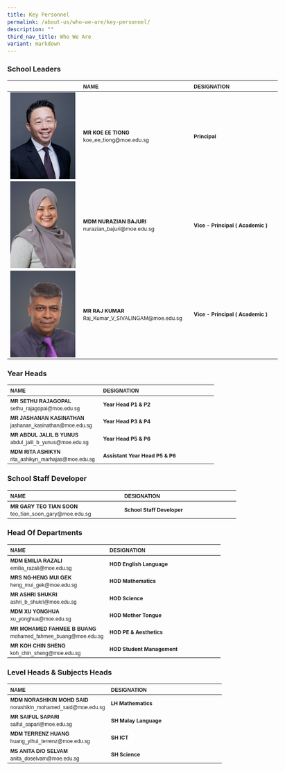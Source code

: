 ```yaml
---
title: Key Personnel
permalink: /about-us/who-we-are/key-personnel/
description: ""
third_nav_title: Who We Are
variant: markdown
---
```

### **School Leaders**
<table border="0" cellpadding="0" cellspacing="0" style="width:624px">
<thead>
		<tr>
			<th scope="col" style="text-align:left; width:249px"><span style="font-size:12px"><span style="font-family:Arial,Helvetica,sans-serif"></span></span></th>
			<th scope="col" style="text-align:left; width:249px"><span style="font-size:12px"><span style="font-family:Arial,Helvetica,sans-serif">NAME</span></span></th>
			<th scope="col" style="text-align:left; width:251px"><span style="font-size:12px"><span style="font-family:Arial,Helvetica,sans-serif">DESIGNATION</span></span></th>
		</tr>
	</thead>
<tbody>
		<tr>
			<td style="width:106px"><span style="font-size:12px"><span style="font-family:Arial,Helvetica,sans-serif"><img align="left" style="width:150px" src="/images/SY5_3313___Headshot.jpg"></span></span></td>
			<td style="width:106px"><span style="font-size:12px"><strong>MR KOE EE TIONG</strong><br>koe_ee_tiong@moe.edu.sg</span></td>
			<td style="width:106px"><span style="font-size:12px"><strong>Principal</strong> </span></td>
</tr><tr>
	<td style="width:106px"><span style="font-size:12px"><span style="font-family:Arial,Helvetica,sans-serif"><img align="left" style="width:150px" src="/images/About%20Us/Mdm_Azian.png"></span></span></td>
			<td style="width:106px"><span style="font-size:12px"><strong>MDM NURAZIAN BAJURI</strong><br>nurazian_bajuri@moe.edu.sg</span></td>
	<td style="width:106px"><span style="font-size:12px"><strong>Vice - Principal ( Academic )</strong> </span></td>
	</tr><tr>
	<td style="width:106px"><span style="font-size:12px"><span style="font-family:Arial,Helvetica,sans-serif"><img align="left" style="width:150px" src="/images/About%20Us/Mr_Raj.png"></span></span></td>
			<td style="width:106px"><span style="font-size:12px"><strong>MR RAJ KUMAR</strong><br>Raj_Kumar_V_SIVALINGAM@moe.edu.sg</span></td>
	<td style="width:106px"><span style="font-size:12px"><strong>Vice - Principal ( Academic )</strong> </span></td>
	</tr><tr>
	</tr><tr>
		</tr></tbody></table>
		
### 		**Year Heads**
<table border="0" cellpadding="0" cellspacing="0" style="width:624px">
<thead>
		<tr>
			<th scope="col" style="text-align:left; width:200px"><span style="font-size:12px"><span style="font-family:Arial,Helvetica,sans-serif">NAME</span></span></th>
			<th scope="col" style="text-align:left; width:249px"><span style="font-size:12px"><span style="font-family:Arial,Helvetica,sans-serif">DESIGNATION</span></span></th>
		</tr>
	</thead>
<tbody>
		<tr>
	<td style="width:106px"><span style="font-size:12px"><span style="font-family:Arial,Helvetica,sans-serif"><strong>MR SETHU RAJAGOPAL</strong><br>sethu_rajagopal@moe.edu.sg</span></span></td>
			<td style="width:106px"><span style="font-size:12px"><strong>Year Head P1 &amp; P2 </strong></span></td>
	</tr><tr>
	</tr><tr>
			</tr><tr><td style="width:106px"><span style="font-size:12px"><span style="font-family:Arial,Helvetica,sans-serif"><strong>MR JASHANAN KASINATHAN</strong><br>jashanan_kasinathan@moe.edu.sg</span></span></td>
			<td style="width:106px"><span style="font-size:12px"><strong>Year Head P3 &amp; P4</strong></span></td>
	</tr><tr>
		</tr><tr><td style="width:106px"><span style="font-size:12px"><span style="font-family:Arial,Helvetica,sans-serif"><strong>MR ABDUL JALIL B YUNUS</strong><br>abdul_jalil_b_yunus@moe.edu.sg</span></span></td>
			<td style="width:106px"><span style="font-size:12px"><strong>Year Head P5 &amp; P6</strong></span></td>
	</tr><tr>
	</tr><tr><td style="width:106px"><span style="font-size:12px"><span style="font-family:Arial,Helvetica,sans-serif"><strong>MDM RITA ASHIKYN</strong><br>rita_ashikyn_marhajas@moe.edu.sg</span></span></td>
			<td style="width:106px"><span style="font-size:12px"><strong>Assistant Year Head P5 &amp; P6</strong></span></td>
	</tr><tr>
		</tr></tbody></table>
		
### 		**School Staff Developer**
<table border="0" cellpadding="0" cellspacing="0" style="width:624px">
	<thead>
		<tr>
			<th scope="col" style="text-align:left; width:249px"><span style="font-size:12px"><span style="font-family:Arial,Helvetica,sans-serif">NAME</span></span></th>
			<th scope="col" style="text-align:left; width:251px"><span style="font-size:12px"><span style="font-family:Arial,Helvetica,sans-serif">DESIGNATION </span></span></th>
</tr>
	</thead>
	<tbody>
		<tr>
			<td style="width:249px"><span style="font-size:12px"><strong>MR GARY TEO TIAN SOON</strong><br>
			teo_tian_soon_gary@moe.edu.sg</span></td>
			<td style="width:251px"><span style="font-size:12px"><strong>School Staff Developer</strong></span></td>
			</tr><tr>
		</tr>
			</tbody>
</table>

### **Head Of Departments**
<table border="0" cellpadding="0" cellspacing="0" style="width:624px">
<thead>
		<tr>
			<th scope="col" style="text-align:left; width:200px"><span style="font-size:12px"><span style="font-family:Arial,Helvetica,sans-serif">NAME</span></span></th>
			<th scope="col" style="text-align:left; width:249px"><span style="font-size:12px"><span style="font-family:Arial,Helvetica,sans-serif">DESIGNATION</span></span></th>
		</tr>
	</thead>
<tbody>
		<tr>
	<td style="width:106px"><span style="font-size:12px"><span style="font-family:Arial,Helvetica,sans-serif"><strong>MDM EMILIA RAZALI</strong><br>emilia_razali@moe.edu.sg</span></span></td>
			<td style="width:106px"><span style="font-size:12px"><strong>HOD English Language</strong></span></td>
	</tr><tr>
	</tr><tr>
			</tr><tr><td style="width:106px"><span style="font-size:12px"><span style="font-family:Arial,Helvetica,sans-serif"><strong>MRS NG-HENG MUI GEK</strong><br>heng_mui_gek@moe.edu.sg</span></span></td>
			<td style="width:106px"><span style="font-size:12px"><strong>HOD Mathematics</strong></span></td>
	</tr><tr>
		</tr><tr><td style="width:106px"><span style="font-size:12px"><span style="font-family:Arial,Helvetica,sans-serif"><strong>MR ASHRI SHUKRI</strong><br>ashri_b_shukri@moe.edu.sg</span></span></td>
			<td style="width:106px"><span style="font-size:12px"><strong>HOD Science</strong></span></td>
	</tr><tr>
	</tr><tr>
		</tr><tr><td style="width:106px"><span style="font-size:12px"><span style="font-family:Arial,Helvetica,sans-serif"><strong>MDM XU YONGHUA</strong><br>xu_yonghua@moe.edu.sg</span></span></td>
			<td style="width:106px"><span style="font-size:12px"><strong>HOD Mother Tongue</strong></span></td>
	</tr><tr>
	</tr><tr><td style="width:106px"><span style="font-size:12px"><span style="font-family:Arial,Helvetica,sans-serif"><strong>MR MOHAMED FAHMEE B BUANG</strong><br>mohamed_fahmee_buang@moe.edu.sg</span></span></td>
			<td style="width:106px"><span style="font-size:12px"><strong>HOD PE &amp; Aesthetics</strong></span></td>
	</tr><tr>
	</tr>
	<tr>
		</tr><tr><td style="width:106px"><span style="font-size:12px"><span style="font-family:Arial,Helvetica,sans-serif"><strong>MR KOH CHIN SHENG</strong><br>koh_chin_sheng@moe.edu.sg</span></span></td>
			<td style="width:106px"><span style="font-size:12px"><strong>HOD Student Management</strong></span></td>
	</tr><tr>
	</tr><tr>
	</tr><tr>
	</tr>
		</tbody></table>
		
### **Level Heads &amp; Subjects Heads**
<table border="0" cellpadding="0" cellspacing="0" style="width:624px">
<thead>
		<tr>
			<th scope="col" style="text-align:left; width:200px"><span style="font-size:12px"><span style="font-family:Arial,Helvetica,sans-serif">NAME</span></span></th>
			<th scope="col" style="text-align:left; width:249px"><span style="font-size:12px"><span style="font-family:Arial,Helvetica,sans-serif">DESIGNATION</span></span></th>
		</tr>
	</thead>
<tbody>
		<tr>
	<td style="width:106px"><span style="font-size:12px"><span style="font-family:Arial,Helvetica,sans-serif"><strong>MDM NORASHIKIN MOHD SAID</strong><br>norashikin_mohamed_said@moe.edu.sg</span></span></td>
			<td style="width:106px"><span style="font-size:12px"><strong>LH Mathematics</strong></span></td>
	</tr><tr>
	</tr><tr>
			</tr><tr><td style="width:106px"><span style="font-size:12px"><span style="font-family:Arial,Helvetica,sans-serif"><strong>MR SAIFUL SAPARI</strong><br>saiful_sapari@moe.edu.sg</span></span></td>
			<td style="width:106px"><span style="font-size:12px"><strong>SH Malay Language</strong></span></td>
	</tr><tr>
		</tr><tr>
	</tr><tr>
	</tr><tr><td style="width:106px"><span style="font-size:12px"><span style="font-family:Arial,Helvetica,sans-serif"><strong>MDM TERRENZ HUANG</strong><br>huang_yihui_terrenz@moe.edu.sg</span></span></td>
			<td style="width:106px"><span style="font-size:12px"><strong>SH ICT</strong></span></td>
	</tr><tr>
	</tr><tr><td style="width:106px"><span style="font-size:12px"><span style="font-family:Arial,Helvetica,sans-serif"><strong>MS ANITA D/O SELVAM</strong><br>anita_doselvam@moe.edu.sg</span></span></td>
			<td style="width:106px"><span style="font-size:12px"><strong>SH Science</strong></span></td>
	</tr><tr>
		</tr></tbody></table>